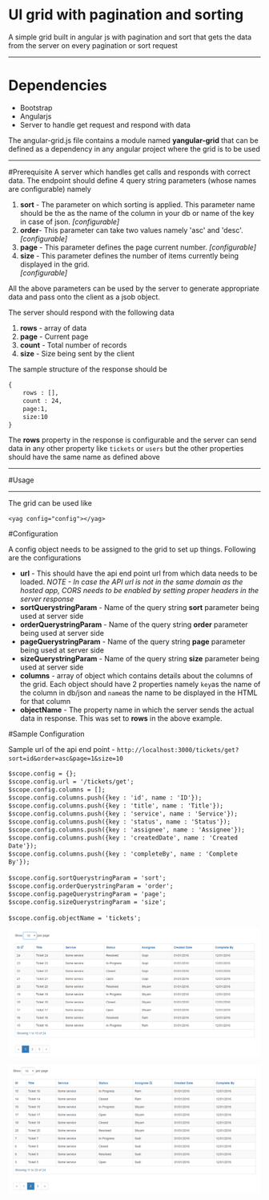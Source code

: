 # UI grid with pagination and sorting
A simple grid built in angular js with pagination and sort that gets the data from the server on every pagination or sort request

----------


# Dependencies

 

 - Bootstrap 
 -  Angularjs 
 - Server to handle get request and respond with data

The angular-grid.js file contains a module named **yangular-grid** that can be defined as a dependency in any angular project where the grid is to be used


----------


#Prerequisite
A server which handles get calls and responds with correct data.
The endpoint should define 4 query string parameters (whose names are configurable) namely

 1. **sort** - The parameter on which sorting is applied. This parameter name should be the as the name of the column in your db or name of the key in case of json. 
 *[configurable]*
 2. **order**- This parameter can take two values namely 'asc' and 'desc'. 
 *[configurable]*
 3. **page** - This parameter defines the page current number. 
 *[configurable]*
 4. **size** - This parameter defines the number of items currently being displayed in the grid.  
 *[configurable]*

All the above parameters can be used by the server to generate appropriate data and pass onto the client as a jsob object. 

The server should respond with the following data

 1. **rows** -  array of data
 2. **page** - Current page
 3. **count** - Total number of records
 4. **size** - Size being sent by the client

The sample structure of the response should be

    {
    	rows : [],
    	count : 24,
    	page:1,
    	size:10
    }

The **rows** property in the response is configurable and the server can send data in any other property like `tickets` or `users` but the other properties should have the same name as defined above


----------

#Usage


----------
The grid can be used like

    <yag config="config"></yag>

#Configuration

A config object needs to be assigned to the grid to set up things.
Following are the configurations

 - **url** - This should have the api end point url from which data needs to be loaded. 
 *NOTE - In case the API url is not in the same domain as the hosted app, CORS needs to be enabled by setting proper headers in the server response*
 - **sortQuerystringParam** - Name of the query string **sort** parameter being used at server side
 -  **orderQuerystringParam** - Name of the query string **order** parameter being used at server side
 -  **pageQuerystringParam** - Name of the query string **page** parameter being used at server side
 -  **sizeQuerystringParam** - Name of the query string **size** parameter being used at server side
 - **columns** - array of object which contains details about the columns of the grid.
 Each object should have 2 properties namely `key`as the name of the column in db/json and `name`as the name to be displayed in the HTML for that column
 - **objectName** - The property name in which the server sends the actual data in response. This was set to **rows** in the above example.

#Sample Configuration

Sample url of the api end point - 
`http://localhost:3000/tickets/get?sort=id&order=asc&page=1&size=10`

    $scope.config = {};
    $scope.config.url = '/tickets/get';
    $scope.config.columns = [];
    $scope.config.columns.push({key : 'id', name : 'ID'});
    $scope.config.columns.push({key : 'title', name : 'Title'});
    $scope.config.columns.push({key : 'service', name : 'Service'});
    $scope.config.columns.push({key : 'status', name : 'Status'});
    $scope.config.columns.push({key : 'assignee', name : 'Assignee'});
    $scope.config.columns.push({key : 'createdDate', name : 'Created Date'});
    $scope.config.columns.push({key : 'completeBy', name : 'Complete By'});

    $scope.config.sortQuerystringParam = 'sort';
    $scope.config.orderQuerystringParam = 'order';
    $scope.config.pageQuerystringParam = 'page';
    $scope.config.sizeQuerystringParam = 'size';

    $scope.config.objectName = 'tickets';

![Alt text](/screenshots/sample_screenshot1.PNG?raw=true "Screen Shot 1")

![Alt text](/screenshots/sample_screenshot2.PNG?raw=true "Screen Shot 2")
